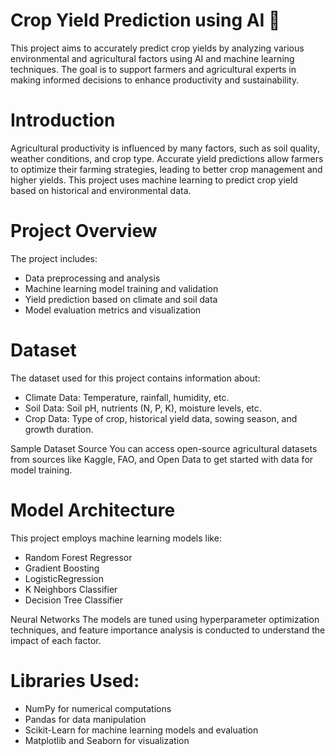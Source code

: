 # Crop Yield Prediction using AI 🌾
This project aims to accurately predict crop yields by analyzing various environmental and agricultural factors using AI and machine learning techniques. The goal is to support farmers and agricultural experts in making informed decisions to enhance productivity and sustainability.

# Introduction
Agricultural productivity is influenced by many factors, such as soil quality, weather conditions, and crop type. Accurate yield predictions allow farmers to optimize their farming strategies, leading to better crop management and higher yields. This project uses machine learning to predict crop yield based on historical and environmental data.

# Project Overview
The project includes:
 * Data preprocessing and analysis
 * Machine learning model training and validation
 * Yield prediction based on climate and soil data
 * Model evaluation metrics and visualization

# Dataset
The dataset used for this project contains information about:
 * Climate Data: Temperature, rainfall, humidity, etc.
 * Soil Data: Soil pH, nutrients (N, P, K), moisture levels, etc.
 * Crop Data: Type of crop, historical yield data, sowing season, and growth duration.

Sample Dataset Source
You can access open-source agricultural datasets from sources like Kaggle, FAO, and Open Data to get started with data for model training.

# Model Architecture
This project employs machine learning models like:
 * Random Forest Regressor
 * Gradient Boosting
 * LogisticRegression
 * K Neighbors Classifier
 * Decision Tree Classifier

Neural Networks
The models are tuned using hyperparameter optimization techniques, and feature importance analysis is conducted to understand the impact of each factor.

# Libraries Used:
 * NumPy for numerical computations
 * Pandas for data manipulation
 * Scikit-Learn for machine learning models and evaluation
 * Matplotlib and Seaborn for visualization
